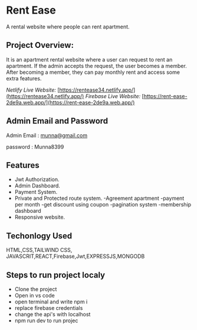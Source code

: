 # Rent Ease

A rental website where people can rent apartment.

## Project Overview:
It is an apartment rental website where a user can request to rent an apartment. If the admin accepts the request, the user becomes a member. After becoming a member, they can pay monthly rent and access some extra features.



*Netlify Live Website:* [https://rentease34.netlify.app/](https://rentease34.netlify.app/)
*Firebase Live Website:* [https://rent-ease-2de9a.web.app/](https://rent-ease-2de9a.web.app/)


## Admin Email and Password

Admin Email : munna@gmail.com

password :  Munna8399


## Features

- Jwt Authorization.
- Admin Dashboard.
- Payment System.
- Private and Protected route system.
-Agreement apartment
-payment per month
-get discount using coupon
-pagination system
-membership dashboard
- Responsive website.

## Techonlogy Used
HTML,CSS,TAILWIND CSS, JAVASCRIT,REACT,Firebase,Jwt,EXPRESSJS,MONGODB

## Steps to run project localy
- Clone the project
- Open in vs code
- open terminal and write npm i
- replace firebase credentials
- change the api's with localhost
- npm run dev to run projec

